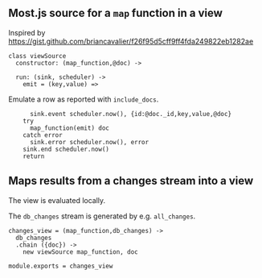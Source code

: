Most.js source for a `map` function in a view
---------

Inspired by https://gist.github.com/briancavalier/f26f95d5cff9ff4fda249822eb1282ae

    class viewSource
      constructor: (map_function,@doc) ->

      run: (sink, scheduler) ->
        emit = (key,value) =>

Emulate a row as reported with `include_docs`.

          sink.event scheduler.now(), {id:@doc._id,key,value,@doc}
        try
          map_function(emit) doc
        catch error
          sink.error scheduler.now(), error
        sink.end scheduler.now()
        return

Maps results from a changes stream into a view
-----------

The view is evaluated locally.

The `db_changes` stream is generated by e.g. `all_changes`.

    changes_view = (map_function,db_changes) ->
      db_changes
      .chain ({doc}) ->
        new viewSource map_function, doc

    module.exports = changes_view
